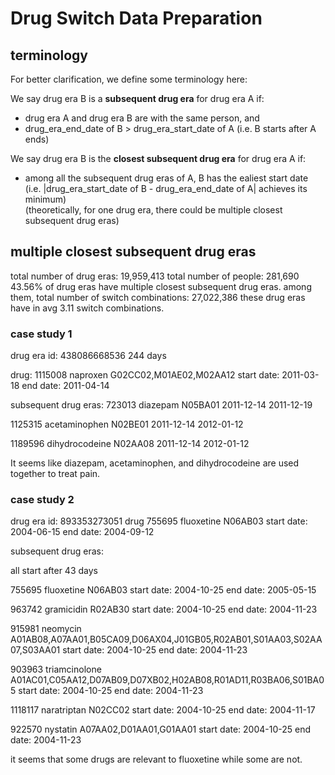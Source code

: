 # Drug Switch Data Preparation

## terminology

For better clarification, we define some terminology here:

We say drug era B is a **subsequent drug era** for drug era A if:
- drug era A and drug era B are with the same person, and
- drug_era_end_date of B > drug_era_start_date of A (i.e. B starts after A ends)

We say drug era B is the **closest subsequent drug era** for drug era A if:
- among all the subsequent drug eras of A, B has the ealiest start date (i.e. |drug_era_start_date of B - drug_era_end_date of A| achieves its minimum) \
(theoretically, for one drug era, there could be multiple closest subsequent drug eras)


## multiple closest subsequent drug eras

total number of drug eras: 19,959,413
total number of people: 281,690
43.56% of drug eras have multiple closest subsequent drug eras.
among them, total number of switch combinations: 27,022,386
these drug eras have in avg 3.11 switch combinations.


### case study 1 


drug era id: 438086668536
244 days

drug: 1115008 naproxen G02CC02,M01AE02,M02AA12
start date: 2011-03-18
end date: 2011-04-14

subsequent drug eras:
723013	diazepam	N05BA01
2011-12-14	2011-12-19

1125315	acetaminophen	N02BE01
2011-12-14	2012-01-12

1189596	dihydrocodeine	N02AA08
2011-12-14	2012-01-12

It seems like diazepam, acetaminophen, and dihydrocodeine are used together to treat pain.

### case study 2

drug era id: 893353273051
drug 755695	fluoxetine	N06AB03
start date: 2004-06-15
end date: 2004-09-12

subsequent drug eras: 

all start after 43 days

755695	fluoxetine	N06AB03
start date: 2004-10-25
end date: 2005-05-15

963742	gramicidin	R02AB30
start date: 2004-10-25
end date: 2004-11-23

915981	neomycin	A01AB08,A07AA01,B05CA09,D06AX04,J01GB05,R02AB01,S01AA03,S02AA07,S03AA01
start date: 2004-10-25
end date: 2004-11-23

903963	triamcinolone	A01AC01,C05AA12,D07AB09,D07XB02,H02AB08,R01AD11,R03BA06,S01BA05
start date: 2004-10-25
end date: 2004-11-23

1118117	naratriptan	N02CC02
start date: 2004-10-25
end date: 2004-11-17

922570	nystatin	A07AA02,D01AA01,G01AA01
start date: 2004-10-25
end date: 2004-11-23

it seems that some drugs are relevant to fluoxetine while some are not.



